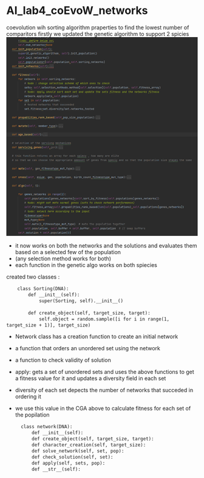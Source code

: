# AI_lab4_coEvoW_networks
 coevolution wih sorting algorithm praperties to find the lowest number of comparitors 
firstly we updated the genetic algorithm to support 2 spicies 
![img.png](img.png)

* it now works on both the networks and the solutions and evaluates them based on a selected few of the population
* (any selection method works for both)
* each function in the genetic algo works on both spiecies

created two classes :

        class Sorting(DNA):
            def __init__(self):
                super(Sorting, self).__init__()
        
            def create_object(self, target_size, target):
                self.object = random.sample([i for i in range(1, target_size + 1)], target_size)


* Network class has a creation function to create an initial network 
* a function that orders an unordered set using the network
* a function to check validity of solution
* apply: gets a set of unordered sets and uses the above functions to get a fitness value for it and updates a diversity field in each set 
* diversity of each set depects the number of networks that succeded in ordering it 
* we use this value in the CGA above to calculate fitness for each set of the popilation 


        class network(DNA):
            def __init__(self):
            def create_object(self, target_size, target):
            def character_creation(self, target_size):
            def solve_network(self, set, pop):
            def check_solution(self, set):
            def apply(self, sets, pop):
            def __str__(self):

